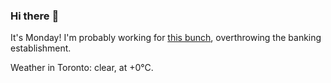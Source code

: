 ### Hi there :wave:

It's Monday! I'm probably working for [this bunch](https://github.com/kohofinancial), overthrowing the banking establishment.

Weather in Toronto: clear, at +0°C.
